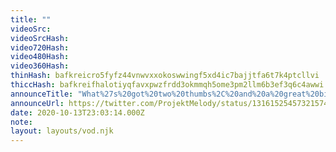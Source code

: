 ```yaml
---
title: ""
videoSrc: 
videoSrcHash: 
video720Hash: 
video480Hash: 
video360Hash: 
thinHash: bafkreicro5fyfz44vnwvxxokoswwingf5xd4ic7bajjtfa6t7k4ptcllvi
thiccHash: bafkreifhalotiyqfavxpwzfrdd3okmmqh5ome3pm2llm6b3ef3q6c4awwi
announceTitle: "What%27s%20got%20two%20thumbs%2C%20and%20a%20great%20big%20throbbing%20personality%3F%20asking%20for%20a%20friend"
announceUrl: https://twitter.com/ProjektMelody/status/1316152545732157448
date: 2020-10-13T23:03:14.000Z
note: 
layout: layouts/vod.njk
---
```

